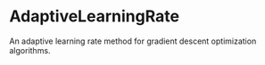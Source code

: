 # AdaptiveLearningRate
An adaptive learning rate method for gradient descent optimization algorithms.
